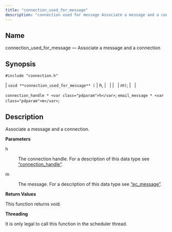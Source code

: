 ```yaml
---
title: "connection_used_for_message"
description: "connection used for message Associate a message and a connection void connection used for message h m connection handle h email message m Associate a message and a connection h The connection handle For a description of this data type see Section 68 10 connection handle m The message For..."
---
```


<a name="apis.connection_used_for_message"></a> 
## Name

connection_used_for_message — Associate a message and a connection

## Synopsis

`#include "connection.h"`

| `void **connection_used_for_message** (` | <var class="pdparam">h</var>, |   |
|   | <var class="pdparam">m</var>`)`; |   |

`connection_handle * <var class="pdparam">h</var>`;
`email_message * <var class="pdparam">m</var>`;<a name="idp48988480"></a> 
## Description

Associate a message and a connection.

**<a name="idp48989696"></a> Parameters**

<dl class="variablelist">

<dt>h</dt>

<dd>

The connection handle. For a description of this data type see [“connection_handle”](/momentum/3/3-api/structs-connection-handle).

</dd>

<dt>m</dt>

<dd>

The message. For a description of this data type see [“ec_message”](/momentum/3/3-api/structs-ec-message).

</dd>

</dl>

**<a name="idp48995456"></a> Return Values**

This function returns void.

**<a name="idp48996368"></a> Threading**

It is only legal to call this function in the scheduler thread.